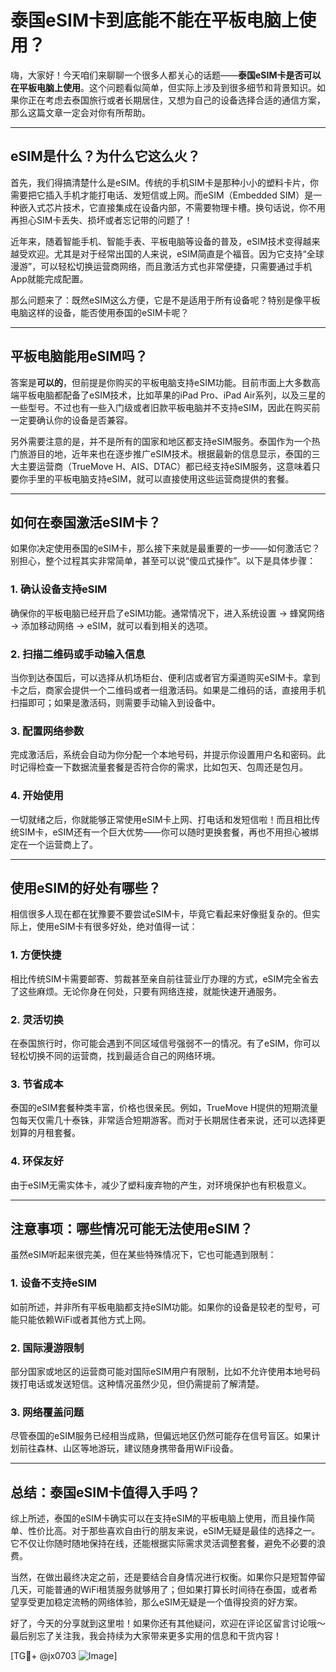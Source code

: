 # 泰国eSIM卡到底能不能在平板电脑上使用？

嗨，大家好！今天咱们来聊聊一个很多人都关心的话题——**泰国eSIM卡是否可以在平板电脑上使用**。这个问题看似简单，但实际上涉及到很多细节和背景知识。如果你正在考虑去泰国旅行或者长期居住，又想为自己的设备选择合适的通信方案，那么这篇文章一定会对你有所帮助。

---

## eSIM是什么？为什么它这么火？

首先，我们得搞清楚什么是eSIM。传统的手机SIM卡是那种小小的塑料卡片，你需要把它插入手机才能打电话、发短信或上网。而eSIM（Embedded SIM）是一种嵌入式芯片技术，它直接集成在设备内部，不需要物理卡槽。换句话说，你不用再担心SIM卡丢失、损坏或者忘记带的问题了！

近年来，随着智能手机、智能手表、平板电脑等设备的普及，eSIM技术变得越来越受欢迎。尤其是对于经常出国的人来说，eSIM简直是个福音。因为它支持“全球漫游”，可以轻松切换运营商网络，而且激活方式也非常便捷，只需要通过手机App就能完成配置。

那么问题来了：既然eSIM这么方便，它是不是适用于所有设备呢？特别是像平板电脑这样的设备，能否使用泰国的eSIM卡呢？

---

## 平板电脑能用eSIM吗？

答案是**可以的**，但前提是你购买的平板电脑支持eSIM功能。目前市面上大多数高端平板电脑都配备了eSIM技术，比如苹果的iPad Pro、iPad Air系列，以及三星的一些型号。不过也有一些入门级或者旧款平板电脑并不支持eSIM，因此在购买前一定要确认你的设备是否兼容。

另外需要注意的是，并不是所有的国家和地区都支持eSIM服务。泰国作为一个热门旅游目的地，近年来也在逐步推广eSIM技术。根据最新的信息显示，泰国的三大主要运营商（TrueMove H、AIS、DTAC）都已经支持eSIM服务，这意味着只要你手里的平板电脑支持eSIM，就可以直接使用这些运营商提供的套餐。

---

## 如何在泰国激活eSIM卡？

如果你决定使用泰国的eSIM卡，那么接下来就是最重要的一步——如何激活它？别担心，整个过程其实非常简单，甚至可以说“傻瓜式操作”。以下是具体步骤：

### 1. 确认设备支持eSIM
确保你的平板电脑已经开启了eSIM功能。通常情况下，进入系统设置 -> 蜂窝网络 -> 添加移动网络 -> eSIM，就可以看到相关的选项。

### 2. 扫描二维码或手动输入信息
当你到达泰国后，可以选择从机场柜台、便利店或者官方渠道购买eSIM卡。拿到卡之后，商家会提供一个二维码或者一组激活码。如果是二维码的话，直接用手机扫描即可；如果是激活码，则需要手动输入到设备中。

### 3. 配置网络参数
完成激活后，系统会自动为你分配一个本地号码，并提示你设置用户名和密码。此时记得检查一下数据流量套餐是否符合你的需求，比如包天、包周还是包月。

### 4. 开始使用
一切就绪之后，你就能够正常使用eSIM卡上网、打电话和发短信啦！而且相比传统SIM卡，eSIM还有一个巨大优势——你可以随时更换套餐，再也不用担心被绑定在一个运营商上了。

---

## 使用eSIM的好处有哪些？

相信很多人现在都在犹豫要不要尝试eSIM卡，毕竟它看起来好像挺复杂的。但实际上，使用eSIM卡有很多好处，绝对值得一试：

### 1. **方便快捷**
相比传统SIM卡需要邮寄、剪裁甚至亲自前往营业厅办理的方式，eSIM完全省去了这些麻烦。无论你身在何处，只要有网络连接，就能快速开通服务。

### 2. **灵活切换**
在泰国旅行时，你可能会遇到不同区域信号强弱不一的情况。有了eSIM，你可以轻松切换不同的运营商，找到最适合自己的网络环境。

### 3. **节省成本**
泰国的eSIM套餐种类丰富，价格也很亲民。例如，TrueMove H提供的短期流量包每天仅需几十泰铢，非常适合短期游客。而对于长期居住者来说，还可以选择更划算的月租套餐。

### 4. **环保友好**
由于eSIM无需实体卡，减少了塑料废弃物的产生，对环境保护也有积极意义。

---

## 注意事项：哪些情况可能无法使用eSIM？

虽然eSIM听起来很完美，但在某些特殊情况下，它也可能遇到限制：

### 1. 设备不支持eSIM
如前所述，并非所有平板电脑都支持eSIM功能。如果你的设备是较老的型号，可能只能依赖WiFi或者其他方式上网。

### 2. 国际漫游限制
部分国家或地区的运营商可能对国际eSIM用户有限制，比如不允许使用本地号码拨打电话或发送短信。这种情况虽然少见，但仍需提前了解清楚。

### 3. 网络覆盖问题
尽管泰国的eSIM服务已经相当成熟，但偏远地区仍然可能存在信号盲区。如果计划前往森林、山区等地游玩，建议随身携带备用WiFi设备。

---

## 总结：泰国eSIM卡值得入手吗？

综上所述，泰国的eSIM卡确实可以在支持eSIM的平板电脑上使用，而且操作简单、性价比高。对于那些喜欢自由行的朋友来说，eSIM无疑是最佳的选择之一。它不仅让你随时随地保持在线，还能根据实际需求灵活调整套餐，避免不必要的浪费。

当然，在做出最终决定之前，还是要结合自身情况进行权衡。如果你只是短暂停留几天，可能普通的WiFi租赁服务就够用了；但如果打算长时间待在泰国，或者希望享受更加稳定流畅的网络体验，那么eSIM无疑是一个值得投资的好方案。

好了，今天的分享就到这里啦！如果你还有其他疑问，欢迎在评论区留言讨论哦～最后别忘了关注我，我会持续为大家带来更多实用的信息和干货内容！

[TG💪+ @jx0703 ![Image](https://github.com/user-attachments/assets/dbca1d08-cadb-493c-b0ec-ad6f7a83f270)]